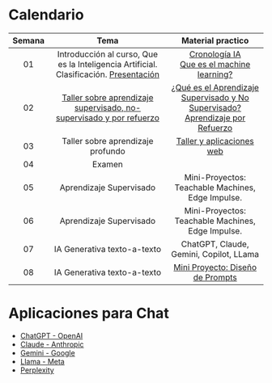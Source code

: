 # Calendario
| Semana |                             Tema                              |                  Material practico |
| :-----------: | :--------------------------------------------------------------: |:----------------------------------------------------------------------------------------------------------------------------: | 
|      01       |  Introducción al curso, Que es la Inteligencia Artificial. Clasificación. [Presentación](http://nbviewer.jupyter.org/github/cgl-itm/HerramientasIA/blob/main/01_IA_Basico/00_Introduccion.pdf)          | [Cronología IA](https://digitalwellbeing.org/wp-content/uploads/2017/08/Artificial-Intelligence-AI-Timeline-Infographic.pdf) <br> [Que es el machine learning?](https://www.youtube.com/watch?v=KytW151dpqU)    | 
|      02       |  [Taller sobre aprendizaje supervisado, no-supervisado y por refuerzo](https://github.com/cgl-itm/HerramientasIA/tree/main/01_IA_Basico)  |  [¿Qué es el Aprendizaje Supervisado y No Supervisado?](https://www.youtube.com/watch?v=oT3arRRB2Cw) <br> [Aprendizaje por Refuerzo](https://www.youtube.com/watch?v=qBtB-xcJp4c) |
|      03       |  Taller sobre aprendizaje profundo |  [Taller y aplicaciones web](https://github.com/cgl-itm/HerramientasIA/tree/main/01_IA_Basico)   | 
|      04       |  Examen   |      |
|      05       | Aprendizaje Supervisado   | Mini-Proyectos: Teachable Machines, Edge Impulse. |
|      06       | Aprendizaje Supervisado   | Mini-Proyectos: Teachable Machines, Edge Impulse. |
|      07       | IA Generativa texto-a-texto | ChatGPT, Claude, Gemini, Copilot, LLama  |
|      08       | IA Generativa texto-a-texto | [Mini Proyecto: Diseño de Prompts](https://github.com/cgl-itm/HerramientasIA/tree/main/01_IA_Basico)  |

# Aplicaciones para Chat
* [ChatGPT - OpenAI](https://chatgpt.com/)
* [Claude - Anthropic](https://claude.ai/)
* [Gemini - Google](https://gemini.google.com/)
* [Llama - Meta](https://llama.meta.com/)
* [Perplexity](https://www.perplexity.ai/)
